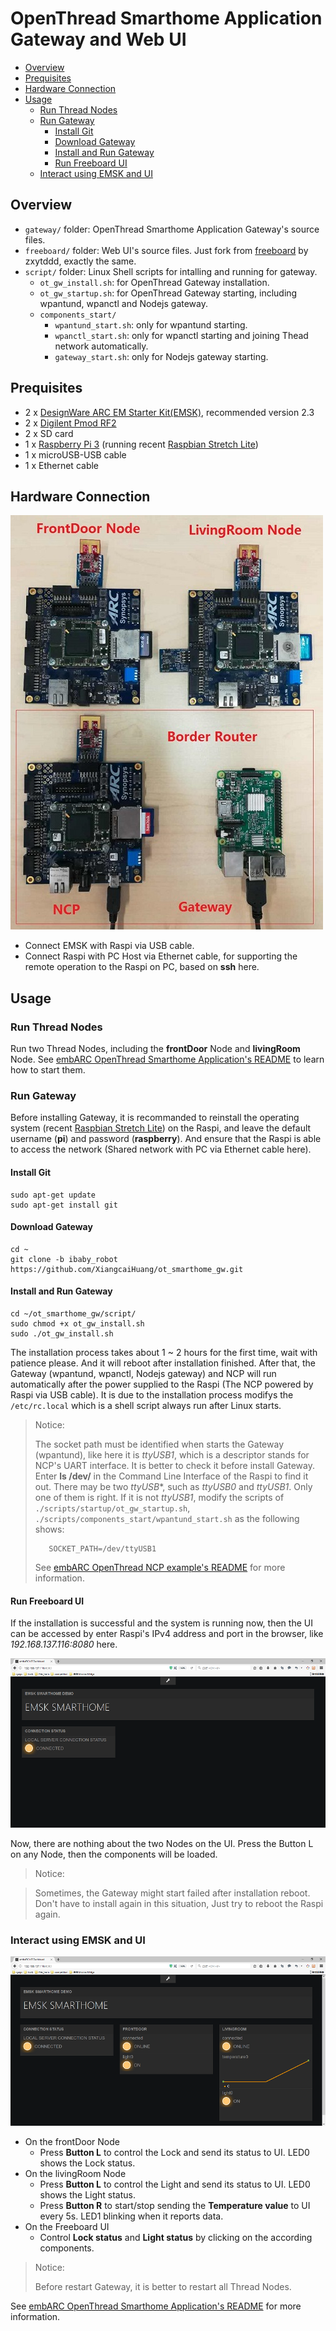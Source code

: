 # OpenThread Smarthome Application Gateway and Web UI

- [Overview](#overview)
- [Prequisites](#prequisites)
- [Hardware Connection](#hardware-connection)
- [Usage](#usage)
	- [Run Thread Nodes](#run-thread-nodes)
	- [Run Gateway](#run-gateway)
		- [Install Git](#install-git)
		- [Download Gateway](#download-gateway)
		- [Install and Run Gateway](#intall-and-run-gateway)
		- [Run Freeboard UI](#run-freeboard-ui)
	- [Interact using EMSK and UI](#interact-using-emsk-and-ui)

## Overview
- `gateway/` folder: OpenThread Smarthome Application Gateway's source files.
- `freeboard/` folder: Web UI's source files. Just fork from [freeboard][1] by zxytddd, exactly the same.
- `script/` folder: Linux Shell scripts for intalling and running for gateway.
	- `ot_gw_install.sh`: for OpenThread Gateway installation.
	- `ot_gw_startup.sh`: for OpenThread Gateway starting, including wpantund, wpanctl and Nodejs gateway.
	- `components_start/`
		- `wpantund_start.sh`: only for wpantund starting.
		- `wpanctl_start.sh`:  only for wpanctl starting and joining Thead network automatically.
		- `gateway_start.sh`:  only for Nodejs gateway starting.

## Prequisites
- 2 x [DesignWare ARC EM Starter Kit(EMSK)][2], recommended version 2.3
- 2 x [Digilent Pmod RF2][3]
- 2 x SD card
- 1 x [Raspberry Pi 3][4] (running recent [Raspbian Stretch Lite][5])
- 1 x microUSB-USB cable
- 1 x Ethernet cable

## Hardware Connection

![hardware_connection][30]

- Connect EMSK with Raspi via USB cable.
- Connect Raspi with PC Host via Ethernet cable, for supporting the remote operation to the Raspi on PC, based on **ssh** here.

## Usage
### Run Thread Nodes
Run two Thread Nodes, including the **frontDoor** Node and **livingRoom** Node. See [embARC OpenThread Smarthome Application's README][6] to learn how to start them.

### Run Gateway
Before installing Gateway, it is recommanded to reinstall the operating system (recent [Raspbian Stretch Lite][5]) on the Raspi, and leave the default username (**pi**) and password (**raspberry**). And ensure that the Raspi is able to access the network (Shared network with PC via Ethernet cable here).

#### Install Git

	sudo apt-get update
	sudo apt-get install git

#### Download Gateway

	cd ~
	git clone -b ibaby_robot https://github.com/XiangcaiHuang/ot_smarthome_gw.git

#### Install and Run Gateway

	cd ~/ot_smarthome_gw/script/
	sudo chmod +x ot_gw_install.sh
	sudo ./ot_gw_install.sh

The installation process takes about 1 ~ 2 hours for the first time, wait with patience please. And it will reboot after installation finished. After that, the Gateway (wpantund, wpanctl, Nodejs gateway) and NCP will run automatically after the power supplied to the Raspi (The NCP powered by Raspi via USB cable). It is due to the installation process modifys the `/etc/rc.local` which is a shell script always run after Linux starts.

> Notice: 
> 
> The socket path must be identified when starts the Gateway (wpantund), like here it is *ttyUSB1*, which is a descriptor stands for NCP's UART interface. It is better to check it before install Gateway. Enter **ls /dev/** in the Command Line Interface of the Raspi to find it out. There may be two *ttyUSB**, such as *ttyUSB0* and *ttyUSB1*. Only one of them is right. If it is not *ttyUSB1*, modify the scripts of `./scripts/startup/ot_gw_startup.sh`, `./scripts/components_start/wpantund_start.sh` as the following shows:
> 
>		 SOCKET_PATH=/dev/ttyUSB1
>
> See [embARC OpenThread NCP example's README][7] for more information.


#### Run Freeboard UI

If the installation is successful and the system is running now, then the UI can be accessed by enter Raspi's IPv4 address and port in the browser, like *192.168.137.116:8080* here.

![start_ui][31]

Now, there are nothing about the two Nodes on the UI. Press the Button L on any Node, then the components will be loaded.

> Notice:

> Sometimes, the Gateway might start failed after installation reboot. Don't have to install again in this situation, Just try to reboot the Raspi again.

### Interact using EMSK and UI

![running_ui][32]

- On the frontDoor Node
	- Press **Button L** to control the Lock and send its status to UI. LED0 shows the Lock status.
- On the livingRoom Node
	- Press **Button L** to control the Light and send its status to UI. LED0 shows the Light status.
	- Press **Button R** to start/stop sending the **Temperature value** to UI every 5s. LED1 blinking when it reports data.
- On the Freeboard UI
	- Control **Lock status** and **Light status** by clicking on the according components.

> Notice:
>
> Before restart Gateway, it is better to restart all Thread Nodes.

See [embARC OpenThread Smarthome Application's README][6] for more information.


[1]: https://github.com/zxytddd/freeboard "freeboard"
[2]: https://www.synopsys.com/dw/ipdir.php?ds=arc_em_starter_kit "DesignWare ARC EM Starter Kit(EMSK)"
[3]: http://store.digilentinc.com/pmod-rf2-ieee-802-15-rf-transceiver/ "Digilent Pmod RF2"
[4]: https://www.raspberrypi.org/products/raspberry-pi-3-model-b/ "Raspberry Pi 3"
[5]: https://www.raspberrypi.org/downloads/raspbian/ "Raspbian Stretch Lite"
[6]: https://github.com/XiangcaiHuang/embarc_applications/blob/master/ot_smarthome_multinode/README.md "embARC OpenThread Smarthome Application's README"
[7]: https://github.com/foss-for-synopsys-dwc-arc-processors/embarc_osp/tree/master/example/baremetal/openthread/ncp "embARC OpenThread NCP example's README"

[30]: ./img/hardware_connection.jpg "hardware_connection"
[31]: ./img/start_ui.PNG "start_ui"
[32]: ./img/running_ui.PNG "running_ui"

